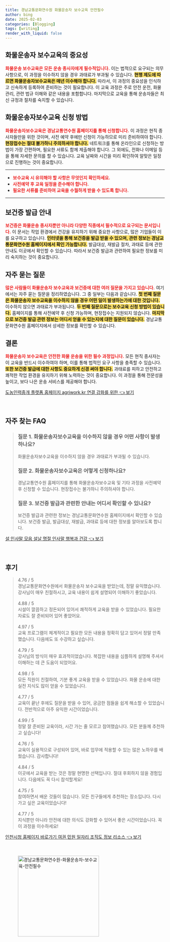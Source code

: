 ```yaml
---
title: 경남교통문화연수원 화물운송자 보수교육 안전필수
author: bing
date: 2025-02-03
categories: [Blogging]
tags: [writing]
render_with_liquid: false
---
```



<h2 id='화물운송자 보수교육의 중요성'>화물운송자 보수교육의 중요성</h2>

<p><b><span style="color: #ee2323;">화물운송 보수교육은 모든 운송 종사자에게 필수적입니다.</span></b> 이는 법적으로 요구되는 의무 사항으로, 이 과정을 이수하지 않을 경우 과태료가 부과될 수 있습니다. <b><span style="background-color: #ffe066;">현행 제도에 따르면 화물운송자보수교육은 매년 이수해야 합니다.</span></b> 따라서, 이 과정의 중요성을 인식하고 신속하게 등록하여 준비하는 것이 필요합니다. 이 교육 과정은 주로 안전 운전, 화물 관리, 관련 법규 이해와 같은 내용을 포함합니다. 마지막으로 교육을 통해 운송자들은 최신 규정과 절차를 숙지할 수 있습니다.</p>

<h2 id='신청 방법'>화물운송자보수교육 신청 방법</h2>

<p><b><span style="color: #ee2323;">화물운송자보수교육은 경남교통연수원 홈페이지를 통해 신청합니다.</span></b> 이 과정은 현직 종사자들만을 위한 것이며, 사전 예약 후에만 신청이 가능하므로 미리 준비하여야 합니다. <b><span style="background-color: #ffe066;">현장접수는 절대 불가하니 주의하셔야 합니다.</span></b> 네트워크를 통해 온라인으로 신청하는 방법이 가장 간편하며, 필요한 서류도 함께 제출해야 합니다. 그 외에도, 전화나 이메일 등을 통해 자세한 문의를 할 수 있습니다. 교육 날짜와 시간을 미리 확인하여 알맞은 일정으로 진행하는 것이 중요합니다.</p>

<hr />

<ul>
    <li><b><span style="color: #ee2323;">보수교육 시 유의해야 할 사항은 무엇인지 확인하세요.</span></b></li>
    <li><b><span style="color: #ee2323;">사전예약 후 교육 일정을 준수해야 합니다.</span></b></li>
    <li><b><span style="color: #ee2323;">필요한 서류를 준비하여 교육을 수월하게 받을 수 있도록 합니다.</span></b></li>
</ul>

<hr />

<h2 id='보건증 발급 안내'>보건증 발급 안내</h2>

<p><b><span style="color: #ee2323;">보건증은 화물운송 종사자뿐만 아니라 다양한 직종에서 필수적으로 요구되는 문서입니다.</span></b> 이 문서는 작업 환경에서 건강을 유지하기 위해 중요한 사항으로, 많은 기업들이 이를 요구하고 있습니다. <b><span style="background-color: #ffe066;">인터넷을 통해 보건증을 발급 받을 수 있으며, 관련 정보는 경남교통문화연수원 홈페이지에서 확인 가능합니다.</span></b> 발급대상, 재발급 절차, 과태료 등에 관한 안내도 이곳에서 확인할 수 있습니다. 따라서 보건증 발급과 관련하여 필요한 정보를 미리 숙지하는 것이 중요합니다.</p>

<h2 id='자주 묻는 질문'>자주 묻는 질문</h2>

<p><b><span style="color: #ee2323;">많은 사람들이 화물운송자 보수교육과 보건증에 대한 여러 질문을 가지고 있습니다.</span></b> 여기에서는 자주 묻는 질문을 정리하였습니다. 그 중 일부는 다음과 같습니다. <b><span style="background-color: #ffe066;">첫 번째 질문은 화물운송자 보수교육을 이수하지 않을 경우 어떤 일이 발생하는가에 대한 것입니다.</span></b> 이수하지 않으면 과태료가 부과됩니다. <b><span style="background-color: #ffe066;">두 번째 질문으로는 보수교육 신청 방법이 있습니다.</span></b> 홈페이지를 통해 사전예약 후 신청 가능하며, 현장접수는 지원되지 않습니다. <b><span style="background-color: #ffe066;">마지막으로 보건증 발급 관련 정보는 어디서 얻을 수 있는지에 대한 질문이 있습니다.</span></b> 경남교통문화연수원 홈페이지에서 상세한 정보를 확인할 수 있습니다.</p>

<h2 id='결론'>결론</h2>

<p><b><span style="color: #ee2323;">화물운송자 보수교육은 안전한 화물 운송을 위한 필수 과정입니다.</span></b> 모든 현직 종사자는 이 교육을 반드시 이수하여야 하며, 이를 통해 법적인 요구 사항을 충족할 수 있습니다. <b><span style="background-color: #ffe066;">또한 보건증 발급에 대한 사항도 중요하게 신경 써야 합니다.</span></b> 과태료를 피하고 안전하고 쾌적한 작업 환경을 유지하기 위해 노력하는 것이 중요합니다. 이 과정을 통해 전문성을 높이고, 보다 나은 운송 서비스를 제공해야 합니다.</p>


<p><a class="click-button" title="도농인력중개 플랫폼 홈페이지 agriwork.kr 연결 강화를 위한" href="https://yellowplanner.github.io/posts/%EB%8F%84%EB%86%8D%EC%9D%B8%EB%A0%A5%EC%A4%91%EA%B0%9C-%ED%94%8C%EB%9E%AB%ED%8F%BC-%ED%99%88%ED%8E%98%EC%9D%B4%EC%A7%80-agriwork.kr-%EC%97%B0%EA%B2%B0-%EA%B0%95%ED%99%94%EB%A5%BC-%EC%9C%84%ED%95%9C/" rel="dofollow">도농인력중개 플랫폼 홈페이지 agriwork.kr 연결 강화를 위한 👈 보기</a></p><br>
<h2 id='자주_찾는_FAQ'>자주 찾는 FAQ</h2>
<div itemscope="" itemtype="https://schema.org/FAQPage">
<blockquote>
<div itemscope="" itemprop="mainEntity" itemtype="https://schema.org/Question">
<h3 itemprop="name">질문 1. 화물운송자보수교육을 이수하지 않을 경우 어떤 사항이 발생하나요?</h3>
<div itemscope="" itemprop="acceptedAnswer" itemtype="https://schema.org/Answer">
<span itemprop="text">
<p>화물운송자보수교육을 이수하지 않을 경우 과태료가 부과될 수 있습니다.</p>
</span>
</div>
</div>
<div itemscope="" itemprop="mainEntity" itemtype="https://schema.org/Question">
<h3 itemprop="name">질문 2. 화물운송자보수교육은 어떻게 신청하나요?</h3>
<div itemscope="" itemprop="acceptedAnswer" itemtype="https://schema.org/Answer">
<span itemprop="text">
<p>경남교통연수원 홈페이지를 통해 화물운송자보수교육 및 기타 과정을 사전예약 후 신청할 수 있습니다. 현장접수는 불가하니 주의하셔야 합니다.</p>
</span>
</div>
</div>
<div itemscope="" itemprop="mainEntity" itemtype="https://schema.org/Question">
<h3 itemprop="name">질문 3. 보건증 발급과 관련한 안내는 어디서 확인할 수 있나요?</h3>
<div itemscope="" itemprop="acceptedAnswer" itemtype="https://schema.org/Answer">
<span itemprop="text">
<p>보건증 발급과 관련한 정보는 경남교통문화연수원 홈페이지에서 확인할 수 있습니다. 보건증 발급, 발급대상, 재발급, 과태료 등에 대한 정보를 알아보도록 합니다.</p>
</span>
</div>
</div>
</blockquote>
</div>
<p><a class="click-button" title="설 인사말 모음 설날 명절 인사말 행복과 건강" href="https://yellowplanner.github.io/posts/%EC%84%A4-%EC%9D%B8%EC%82%AC%EB%A7%90-%EB%AA%A8%EC%9D%8C-%EC%84%A4%EB%82%A0-%EB%AA%85%EC%A0%88-%EC%9D%B8%EC%82%AC%EB%A7%90-%ED%96%89%EB%B3%B5%EA%B3%BC-%EA%B1%B4%EA%B0%95/" rel="dofollow">설 인사말 모음 설날 명절 인사말 행복과 건강 👈 보기</a></p><br>
<h2 id='후기'>후기</h2>
<div itemscope itemtype="https://schema.org/Product">
  <blockquote>
  <div itemprop="review" itemscope itemtype="https://schema.org/Review">
      <div itemprop="reviewRating" itemscope itemtype="https://schema.org/Rating"> <span itemprop="ratingValue">4.76</span> / <span itemprop="bestRating">5</span> </div>
      <span itemprop="reviewBody">경남교통문화연수원에서 화물운송자 보수교육을 받았는데, 정말 유익했습니다. 강사님이 매우 친절하시고, 교육 내용이 쉽게 설명되어 이해하기 좋았습니다.</span>
  </div>
  <br>
  <div itemprop="review" itemscope itemtype="https://schema.org/Review">
      <div itemprop="reviewRating" itemscope itemtype="https://schema.org/Rating"> <span itemprop="ratingValue">4.88</span> / <span itemprop="bestRating">5</span> </div>
      <span itemprop="reviewBody">시설이 깔끔하고 정돈되어 있어서 쾌적하게 교육을 받을 수 있었습니다. 필요한 자료도 잘 준비되어 있어 좋았어요.</span>
  </div>
  <br>
  <div itemprop="review" itemscope itemtype="https://schema.org/Review">
      <div itemprop="reviewRating" itemscope itemtype="https://schema.org/Rating"> <span itemprop="ratingValue">4.97</span> / <span itemprop="bestRating">5</span> </div>
      <span itemprop="reviewBody">교육 프로그램이 체계적이고 필요한 모든 내용을 정확히 담고 있어서 정말 만족했습니다. 다음에도 또 수강하고 싶습니다.</span>
  </div>
  <br>
  <div itemprop="review" itemscope itemtype="https://schema.org/Review">
      <div itemprop="reviewRating" itemscope itemtype="https://schema.org/Rating"> <span itemprop="ratingValue">4.79</span> / <span itemprop="bestRating">5</span> </div>
      <span itemprop="reviewBody">강사님의 방식이 매우 효과적이었습니다. 복잡한 내용을 심플하게 설명해 주셔서 이해하는 데 큰 도움이 되었어요.</span>
  </div>
  <br>
  <div itemprop="review" itemscope itemtype="https://schema.org/Review">
      <div itemprop="reviewRating" itemscope itemtype="https://schema.org/Rating"> <span itemprop="ratingValue">4.98</span> / <span itemprop="bestRating">5</span> </div>
      <span itemprop="reviewBody">모든 직원이 친절하여, 기분 좋게 교육을 받을 수 있었습니다. 화물 운송에 대한 실전 지식도 많이 얻을 수 있었습니다.</span>
  </div>
  <br>
  <div itemprop="review" itemscope itemtype="https://schema.org/Review">
      <div itemprop="reviewRating" itemscope itemtype="https://schema.org/Rating"> <span itemprop="ratingValue">4.77</span> / <span itemprop="bestRating">5</span> </div>
      <span itemprop="reviewBody">교육이 끝난 후에도 질문을 받을 수 있어, 궁금한 점들을 쉽게 해소할 수 있었습니다. 전반적으로 아주 유익한 시간이었습니다.</span>
  </div>
  <br>
  <div itemprop="review" itemscope itemtype="https://schema.org/Review">
      <div itemprop="reviewRating" itemscope itemtype="https://schema.org/Rating"> <span itemprop="ratingValue">4.99</span> / <span itemprop="bestRating">5</span> </div>
      <span itemprop="reviewBody">정말 잘 준비된 교육이라, 시간 가는 줄 모르고 참여했습니다. 모든 분들께 추천하고 싶습니다!</span>
  </div>
  <br>
  <div itemprop="review" itemscope itemtype="https://schema.org/Review">
      <div itemprop="reviewRating" itemscope itemtype="https://schema.org/Rating"> <span itemprop="ratingValue">4.76</span> / <span itemprop="bestRating">5</span> </div>
      <span itemprop="reviewBody">교육이 실용적으로 구성되어 있어, 바로 업무에 적용할 수 있는 많은 노하우를 배웠습니다. 감사합니다!</span>
  </div>
  <br>
  <div itemprop="review" itemscope itemtype="https://schema.org/Review">
      <div itemprop="reviewRating" itemscope itemtype="https://schema.org/Rating"> <span itemprop="ratingValue">4.84</span> / <span itemprop="bestRating">5</span> </div>
      <span itemprop="reviewBody">이곳에서 교육을 받는 것은 정말 현명한 선택입니다. 절대 후회하지 않을 경험입니다. 다음에도 꼭 다시 참석할게요!</span>
  </div>
  <br>
  <div itemprop="review" itemscope itemtype="https://schema.org/Review">
      <div itemprop="reviewRating" itemscope itemtype="https://schema.org/Rating"> <span itemprop="ratingValue">4.75</span> / <span itemprop="bestRating">5</span> </div>
      <span itemprop="reviewBody">참여하면서 배운 것들이 많습니다. 모든 친구들에게 추천하는 장소입니다. 다시 가고 싶은 교육이었습니다!</span>
  </div>
  <br>
  <div itemprop="review" itemscope itemtype="https://schema.org/Review">
      <div itemprop="reviewRating" itemscope itemtype="https://schema.org/Rating"> <span itemprop="ratingValue">4.77</span> / <span itemprop="bestRating">5</span> </div>
      <span itemprop="reviewBody">지식뿐만 아니라 안전에 대한 의식도 강화할 수 있어서 좋은 시간이었습니다. 꼭 이 과정을 이수하세요!</span>
  </div>
  </blockquote>
</div>
<p><a class="click-button" title="인천시청 홈페이지 바로가기 여권 민원 일자리 조직도 정보 리소스" href="https://yellowplanner.github.io/posts/%EC%9D%B8%EC%B2%9C%EC%8B%9C%EC%B2%AD-%ED%99%88%ED%8E%98%EC%9D%B4%EC%A7%80-%EB%B0%94%EB%A1%9C%EA%B0%80%EA%B8%B0-%EC%97%AC%EA%B6%8C-%EB%AF%BC%EC%9B%90-%EC%9D%BC%EC%9E%90%EB%A6%AC-%EC%A1%B0%EC%A7%81%EB%8F%84-%EC%A0%95%EB%B3%B4-%EB%A6%AC%EC%86%8C%EC%8A%A4/" rel="dofollow">인천시청 홈페이지 바로가기 여권 민원 일자리 조직도 정보 리소스 👈 보기</a></p><br>
<figure class="image"><img src="https://yellowplanner.github.io/assets/img/thumbnail/경남교통문화연수원-화물운송자-보수교육-안전필수.webp" alt="경남교통문화연수원-화물운송자-보수교육-안전필수" width="256" height="256"></figure>
